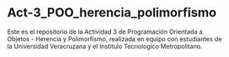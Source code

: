 # Act-3_POO_herencia_polimorfismo
Este es el repositorio de la Actividad 3 de Programación Orientada a Objetos - Herencia y Polimorfismo, realizada en equipo con estudiantes de la Universidad Veracruzana y el Institulo Tecnologico Metropolitano.
